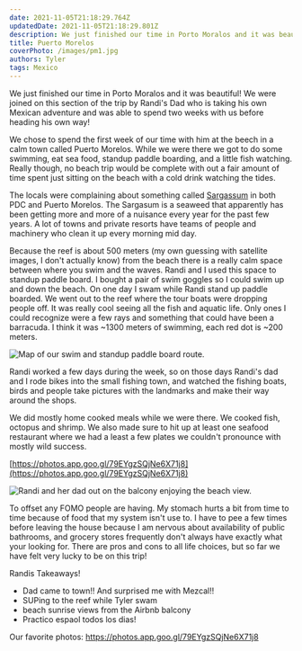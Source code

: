 ```yaml
---
date: 2021-11-05T21:18:29.764Z 
updatedDate: 2021-11-05T21:18:29.801Z
description: We just finished our time in Porto Moralos and it was beautiful! We were joined on this section of the trip by Randi's Dad and spent a week relaxing on the beach!
title: Puerto Morelos
coverPhoto: /images/pm1.jpg
authors: Tyler
tags: Mexico
---
```

We just finished our time in Porto Moralos and it was beautiful! We were joined on this section of the trip by Randi's Dad who is taking his own Mexican adventure and was able to spend two weeks with us before heading his own way!

We chose to spend the first week of our time with him at the beech in a calm town called Puerto Morelos. While we were there we got to do some swimming, eat sea food, standup paddle boarding, and a little fish watching. Really though, no beach trip would be complete with out a fair amount of time spent just sitting on the beach with a cold drink watching the tides.

The locals were complaining about something called [Sargassum](https://en.wikipedia.org/wiki/Sargassum) in both PDC and Puerto Morelos. The Sargasum is a seaweed that apparently has been getting more and more of a nuisance every year for the past few years. A lot of towns and private resorts have teams of people and machinery who clean it up every morning mid day.

Because the reef is about 500 meters (my own guessing with satellite images, I don't actually know) from the beach there is a really calm space between where you swim and the waves. Randi and I used this space to standup paddle board. I bought a pair of swim goggles so I could swim up and down the beach. On one day I swam while Randi stand up paddle boarded. We went out to the reef where the tour boats were dropping people off. It was really cool seeing all the fish and aquatic life. Only ones I could recognize were a few rays and something that could have been a barracuda. I think it was \~1300 meters of swimming, each red dot is \~200 meters.

![Map of our swim and standup paddle board route. ](/images/swimming.png "Each red section shows ~200m. This is the route we went.")

Randi worked a few days during the week, so on those days Randi's dad and I rode bikes into the small fishing town, and watched the fishing boats, birds and people take pictures with the landmarks and make their way around the shops.

We did mostly home cooked meals while we were there. We cooked fish, octopus and shrimp. We also made sure to hit up at least one seafood restaurant where we had a least a few plates we couldn't pronounce with mostly wild success.

[https://photos.app.goo.gl/79EYgzSQjNe6X71j8](https://photos.app.goo.gl/79EYgzSQjNe6X71j8)

![Randi and her dad out on the balcony enjoying the beach view.](/images/img_20211024_145447805_hdr.jpg "Randi and her dad out on the balcony enjoying the beach view.")

To offset any FOMO people are having. My stomach hurts a bit from time to time because of food that my system isn't use to. I have to pee a few times before leaving the house because I am nervous about availability of public bathrooms, and grocery stores frequently don't always have exactly what your looking for. There are pros and cons to all life choices, but so far we have felt very lucky to be on this trip!

Randis Takeaways!

* Dad came to town!! And surprised me with Mezcal!!
* SUPing to the reef while Tyler swam
* beach sunrise views from the Airbnb balcony
* Practico espaol todos los dias!



Our favorite photos: <https://photos.app.goo.gl/79EYgzSQjNe6X71j8>
